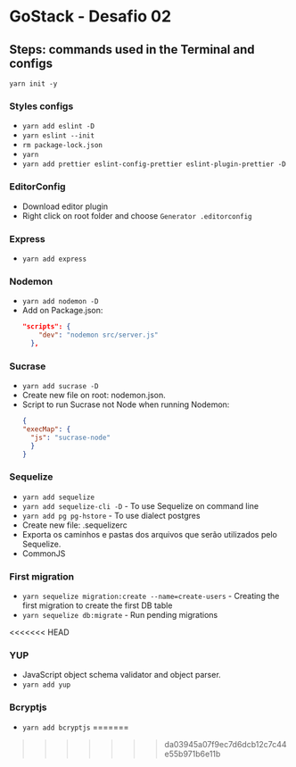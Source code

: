 # GoStack - Desafio 02

## Steps: commands used in the Terminal and configs

`yarn init -y`

### Styles configs
* `yarn add eslint -D`
* `yarn eslint --init`
* `rm package-lock.json`
* `yarn`
* `yarn add prettier eslint-config-prettier eslint-plugin-prettier -D`

### EditorConfig
* Download editor plugin
* Right click on root folder and choose `Generator .editorconfig`


### Express
* `yarn add express`

### Nodemon
* `yarn add nodemon -D`
* Add on Package.json:
  ```json
  "scripts": {
      "dev": "nodemon src/server.js"
    },
  ```

### Sucrase
* `yarn add sucrase -D`
* Create new file on root: nodemon.json.
* Script to run Sucrase not Node when running Nodemon:
  ```json
  {
  "execMap": {
    "js": "sucrase-node"
    }
  }
  ```

### Sequelize
* `yarn add sequelize`
* `yarn add sequelize-cli -D` - To use Sequelize on command line
* `yarn add pg pg-hstore` - To use dialect postgres
* Create new file: .sequelizerc
* Exporta os caminhos e pastas dos arquivos que serão utilizados pelo Sequelize.
* CommonJS

### First migration
* `yarn sequelize migration:create --name=create-users` - Creating the first migration to create the first DB table
* `yarn sequelize db:migrate` - Run pending migrations

<<<<<<< HEAD
### YUP
* JavaScript object schema validator and object parser.
* `yarn add yup`

### Bcryptjs
* `yarn add bcryptjs`
=======
>>>>>>> da03945a07f9ec7d6dcb12c7c44e55b971b6e11b
